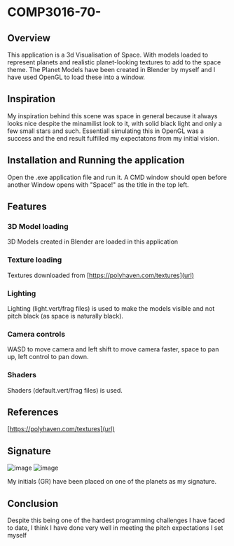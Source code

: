 # COMP3016-70-
## Overview
This application is a 3d Visualisation of Space. With models loaded to represent planets and realistic planet-looking textures to add to the space theme.
The Planet Models have been created in Blender by myself and I have used OpenGL to load these into a window.

## Inspiration
My inspiration behind this scene was space in general because it always looks nice despite the minamilist look to it, with solid black light and only a few small stars and such.
Essentiall simulating this in OpenGL was a success and the end result fulfilled my expectatons from my initial vision.

## Installation and Running the application
Open the .exe application file and run it. A CMD window should open before another Window opens with "Space!" as the title in the top left.

## Features
### 3D Model loading
3D Models created in Blender are loaded in this application

### Texture loading
Textures downloaded from [https://polyhaven.com/textures](url)


### Lighting
Lighting (light.vert/frag files) is used to make the models visible and not pitch black (as space is naturally black).
### Camera controls
WASD to move camera and left shift to move camera faster, space to pan up, left control to pan down.
### Shaders
Shaders (default.vert/frag files) is used.
## References
[https://polyhaven.com/textures](url)

## Signature
![image](https://github.com/Grog02/COMP3016-70-/assets/91668510/d3e9c02d-22ae-4b06-a45d-a3654fd09f35)
![image](https://github.com/Grog02/COMP3016-70-/assets/91668510/decfe159-9d4b-47ee-a84e-8249fc904b5d)


My initials (GR) have been placed on one of the planets as my signature.

## Conclusion
Despite this being one of the hardest programming challenges I have faced to date, I think I have done very well in meeting the pitch expectations I set myself
